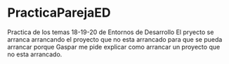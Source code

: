 # PracticaParejaED
Practica de los temas 18-19-20 de Entornos de Desarrollo
El pryecto se arranca arrancando el proyecto que no esta arrancado para que se pueda arrancar porque Gaspar me pide explicar como arrancar un proyecto que no esta arrancado.